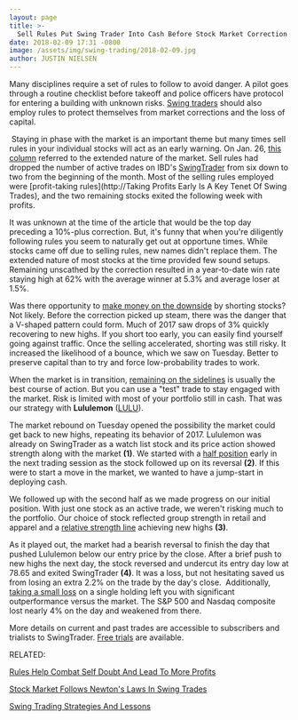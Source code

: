 ```yaml
---
layout: page
title: >-
  Sell Rules Put Swing Trader Into Cash Before Stock Market Correction
date: 2018-02-09 17:31 -0800
image: /assets/img/swing-trading/2018-02-09.jpg
author: JUSTIN NIELSEN
---
```






Many disciplines require a set of rules to follow to avoid danger. A pilot goes through a routine checklist before takeoff and police officers have protocol for entering a building with unknown risks. [Swing traders](https://www.investors.com/ibd-university/swing-trading/) should also employ rules to protect themselves from market corrections and the loss of capital.




 Staying in phase with the market is an important theme but many times sell rules in your individual stocks will act as an early warning. On Jan. 26, [this column](https://www.investors.com/research/swing-trading/stock-profits-not-created-equal-in-all-markets/) referred to the extended nature of the market. Sell rules had dropped the number of active trades on IBD's [SwingTrader](http://shop.investors.com/offer/splashresponsive.aspx?id=SwingTrader&src=A011LPH) from six down to two from the beginning of the month. Most of the selling rules employed were [profit-taking rules](http://Taking Profits Early Is A Key Tenet Of Swing Trades), and the two remaining stocks exited the following week with profits.


It was unknown at the time of the article that would be the top day preceding a 10%-plus correction. But, it's funny that when you're diligently following rules you seem to naturally get out at opportune times. While stocks came off due to selling rules, new names didn't replace them. The extended nature of most stocks at the time provided few sound setups. Remaining unscathed by the correction resulted in a year-to-date win rate staying high at 62% with the average winner at 5.3% and average loser at 1.5%.


Was there opportunity to [make money on the downside](https://www.investors.com/research/swing-trading/you-dont-need-stocks-to-go-up-to-profit/) by shorting stocks? Not likely. Before the correction picked up steam, there was the danger that a V-shaped pattern could form. Much of 2017 saw drops of 3% quickly recovering to new highs. If you short too early, you can easily find yourself going against traffic. Once the selling accelerated, shorting was still risky. It increased the likelihood of a bounce, which we saw on Tuesday. Better to preserve capital than to try and force low-probability trades to work.


When the market is in transition, [remaining on the sidelines](https://www.investors.com/research/swing-trading/this-old-adage-rings-true-for-sideways-markets/) is usually the best course of action. But you can use a "test" trade to stay engaged with the market. Risk is limited with most of your portfolio still in cash. That was our strategy with **Lululemon** ([LULU](https://research.investors.com/quote.aspx?symbol=LULU)).


The market rebound on Tuesday opened the possibility the market could get back to new highs, repeating its behavior of 2017. Lululemon was already on SwingTrader as a watch list stock and its price action showed strength along with the market **(1)**. We started with a [half position](https://www.investors.com/research/swing-trading/howvolatile-swing-trade-started-at-half-position/) early in the next trading session as the stock followed up on its reversal **(2)**. If this were to start a move in the market, we wanted to have a jump-start in deploying cash.


We followed up with the second half as we made progress on our initial position. With just one stock as an active trade, we weren't risking much to the portfolio. Our choice of stock reflected group strength in retail and apparel and a [relative strength line](https://www.investors.com/how-to-invest/investors-corner/relative-strength-line-identifies-strong-stocks/) achieving new highs **(3)**.


As it played out, the market had a bearish reversal to finish the day that pushed Lululemon below our entry price by the close. After a brief push to new highs the next day, the stock reversed and undercut its entry day low at 78.65 and exited SwingTrader **(4)**. It was a loss, but not hesitating saved us from losing an extra 2.2% on the trade by the day's close.  Additionally, [taking a small loss](https://www.investors.com/research/swing-trading/cutting-stock-losses-protects-portfolio/) on a single holding left you with significant outperformance versus the market. The S&P 500 and Nasdaq composite lost nearly 4% on the day and weakened from there.


More details on current and past trades are accessible to subscribers and trialists to SwingTrader. [Free trials](http://shop.investors.com/offer/splashresponsive.aspx?id=SwingTrader&src=A011LPH) are available.


RELATED:


[Rules Help Combat Self Doubt And Lead To More Profits](https://www.investors.com/research/swing-trading/rules-help-combat-self-doubt-and-lead-to-more-profits/)


[Stock Market Follows Newton's Laws In Swing Trades](https://www.investors.com/research/swing-trading/stock-market-follows-newtons-laws-in-swing-trades/)


[Swing Trading Strategies And Lessons](https://www.investors.com/ibd-university/swing-trading/)




